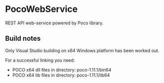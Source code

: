 # PocoWebService
REST API web-service powered by Poco library.

## Build notes
Only Visual Studio building on x64 Windows platform has been worked out.

For a successful linking you need:
 - POCO x64 dll files in directory: poco-1.11.1/bin64
 - POCO x64 lib files in directory: poco-1.11.1/lib64
